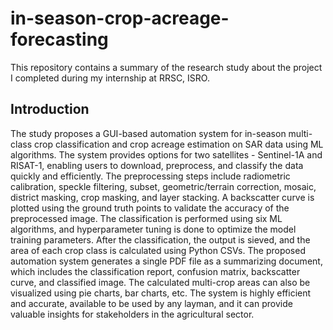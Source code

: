 # in-season-crop-acreage-forecasting
This repository contains a summary of the research study about the project I completed during my internship at RRSC, ISRO.

## Introduction
The study proposes a GUI-based automation system for in-season multi-class crop classification and crop acreage estimation on SAR data using ML algorithms. The system provides options for two satellites - Sentinel-1A and RISAT-1, enabling users to download, preprocess, and classify the data quickly and efficiently. The preprocessing steps include radiometric calibration, speckle filtering, subset, geometric/terrain correction, mosaic, district masking, crop masking, and layer stacking. A backscatter curve is plotted using the ground truth points to validate the accuracy of the preprocessed image. The classification is performed using six ML algorithms, and hyperparameter tuning is done to optimize the model training parameters. After the classification, the output is sieved, and the area of each crop class is calculated using Python CSVs. The proposed automation system generates a single PDF file as a summarizing document, which includes the classification report, confusion matrix, backscatter curve, and classified image. The calculated multi-crop areas can also be visualized using pie charts, bar charts, etc. The system is highly efficient and accurate, available to be used by any layman, and it can provide valuable insights for stakeholders in the agricultural sector.
